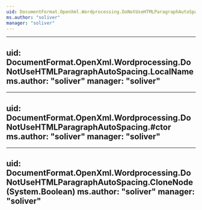 ```yaml
---
uid: DocumentFormat.OpenXml.Wordprocessing.DoNotUseHTMLParagraphAutoSpacing
ms.author: "soliver"
manager: "soliver"
---
```


---
uid: DocumentFormat.OpenXml.Wordprocessing.DoNotUseHTMLParagraphAutoSpacing.LocalName
ms.author: "soliver"
manager: "soliver"
---

---
uid: DocumentFormat.OpenXml.Wordprocessing.DoNotUseHTMLParagraphAutoSpacing.#ctor
ms.author: "soliver"
manager: "soliver"
---

---
uid: DocumentFormat.OpenXml.Wordprocessing.DoNotUseHTMLParagraphAutoSpacing.CloneNode(System.Boolean)
ms.author: "soliver"
manager: "soliver"
---
